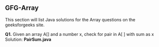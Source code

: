 ## GFG-Array
This section will list Java solutions for the Array questions on the geeksforgeeks site.
<br>

**Q1.** Given an array A[] and a number x, check for pair in A[ ] with sum as x <br>
Solution: **PairSum.java**


